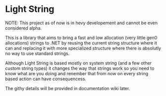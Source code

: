 # Light String 

NOTE: This project as of now is in hevy developement and cannot be even considered alpha.

This is a library that aims to bring a fast and low allocation (very little gen0 allocations) strings to .NET by reusing the current string structure where it can and replacing it with more specialized structure where there is absolutly no way to use standard strings.

Although Light String is based mostly on system string (and a few other custom string types) it changes the way that strings work so you need to know what are you doing and renember that from now on every string based action can have consequencess.

The githy details will be provided in documentation wiki later.
